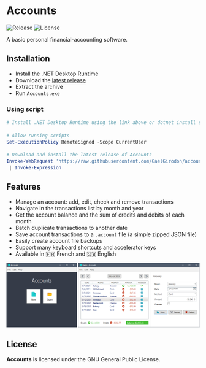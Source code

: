 # Accounts

![Release](https://img.shields.io/github/v/release/GaelGirodon/accounts?style=flat-square)
![License](https://img.shields.io/github/license/GaelGirodon/accounts?style=flat-square&color=blue)

A basic personal financial-accounting software.

## Installation

- Install the .NET Desktop Runtime
- Download the [latest release](https://github.com/GaelGirodon/accounts/releases/latest)
- Extract the archive
- Run `Accounts.exe`

### Using script

```powershell
# Install .NET Desktop Runtime using the link above or dotnet install scripts

# Allow running scripts
Set-ExecutionPolicy RemoteSigned -Scope CurrentUser

# Download and install the latest release of Accounts
Invoke-WebRequest 'https://raw.githubusercontent.com/GaelGirodon/accounts/master/Scripts/Install.ps1' `
 | Invoke-Expression
```

## Features

- Manage an account: add, edit, check and remove transactions
- Navigate in the transactions list by month and year
- Get the account balance and the sum of credits and debits of each month
- Batch duplicate transactions to another date
- Save account transactions to a `.account` file (a simple zipped JSON file)
- Easily create account file backups
- Support many keyboard shortcuts and accelerator keys
- Available in :fr: French and :uk: English

![Screenshots](./Resources/Screenshots.png)

## License

**Accounts** is licensed under the GNU General Public License.
